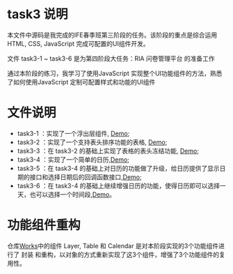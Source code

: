 # task3 说明
本文件中源码是我完成的IFE春季班第三阶段的任务。该阶段的重点是综合运用HTML, CSS, JavaScript 完成可配置的UI组件开发。

文件 task3-1 ~ task3-6 是为第四阶段大任务：RIA 问卷管理平台 的准备工作

通过本阶段的练习，我学习了使用JavaScript 实现整个UI功能组件的方法，熟悉了如何使用JavaScript 定制可配置样式和功能的UI组件

# 文件说明
* task3-1 ：实现了一个浮出层组件, [Demo](http://1039958384.github.io/IFE/task3/task3-1/);
* task3-2 ：实现了一个支持表头排序功能的表格, [Demo](http://1039958384.github.io/IFE/task3/task3-2/);
* task3-3 ：在 task3-2 的基础上实现了表格的表头冻结功能, [Demo](http://1039958384.github.io/IFE/task3/task3-3/);
* task3-4 ：实现了一个简单的日历,[Demo](http://1039958384.github.io/IFE/task3/task3-4/);
* task3-5 ：在 task3-4 的基础上对日历的功能做了升级，给日历提供了显示日期的接口和选择日期后的回调函数接口,[Demo](http://1039958384.github.io/IFE/task3/task3-5/);
* task3-6 ：在 task3-4 的基础上继续增强日历的功能，使得日历即可以选择一天，也可以选择一个时间段,[Demo](http://1039958384.github.io/IFE/task3/task3-6/)。


# 功能组件重构
仓库[Works](https://github.com/1039958384/Works)中的组件 Layer, Table 和 Calendar 是对本阶段实现的3个功能组件进行了 封装 和重构，以对象的方式重新实现了这3个组件，增强了3个功能组件的复用性。 
